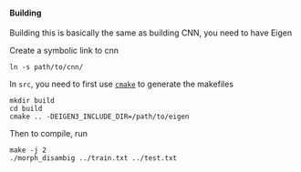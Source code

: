 #### Building

Building this is basically the same as building CNN, you need to have Eigen

Create a symbolic link to cnn

    ln -s path/to/cnn/

In `src`, you need to first use [`cmake`](http://www.cmake.org/) to generate the makefiles 

    mkdir build
    cd build
    cmake .. -DEIGEN3_INCLUDE_DIR=/path/to/eigen

Then to compile, run

    make -j 2
    ./morph_disambig ../train.txt ../test.txt 

